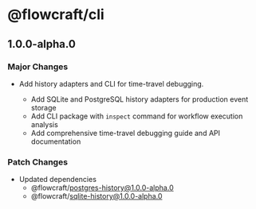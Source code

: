 # @flowcraft/cli

## 1.0.0-alpha.0

### Major Changes

- Add history adapters and CLI for time-travel debugging.

  - Add SQLite and PostgreSQL history adapters for production event storage
  - Add CLI package with `inspect` command for workflow execution analysis
  - Add comprehensive time-travel debugging guide and API documentation

### Patch Changes

- Updated dependencies
  - @flowcraft/postgres-history@1.0.0-alpha.0
  - @flowcraft/sqlite-history@1.0.0-alpha.0
